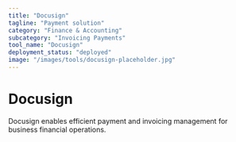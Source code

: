 ```yaml
---
title: "Docusign"
tagline: "Payment solution"
category: "Finance & Accounting"
subcategory: "Invoicing Payments"
tool_name: "Docusign"
deployment_status: "deployed"
image: "/images/tools/docusign-placeholder.jpg"
---
```


# Docusign

Docusign enables efficient payment and invoicing management for business financial operations.
